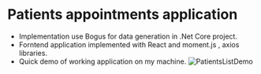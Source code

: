 # Patients appointments application

* Implementation use Bogus for data generation in .Net Core project.
* Forntend application implemented with React and moment.js , axios libraries. 
* Quick demo of working application on my machine.
![PatientsListDemo](https://github.com/petervinokurov/PatientsAppointments/assets/11289294/3e5221fc-eef1-4981-a2e9-82024933b0bc)
